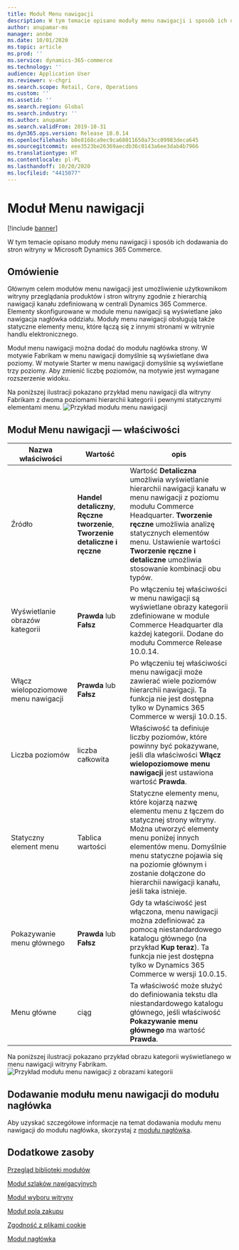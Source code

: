 ```yaml
---
title: Moduł Menu nawigacji
description: W tym temacie opisano moduły menu nawigacji i sposób ich dodawania do stron witryny w Microsoft Dynamics 365 Commerce.
author: anupamar-ms
manager: annbe
ms.date: 10/01/2020
ms.topic: article
ms.prod: ''
ms.service: dynamics-365-commerce
ms.technology: ''
audience: Application User
ms.reviewer: v-chgri
ms.search.scope: Retail, Core, Operations
ms.custom: ''
ms.assetid: ''
ms.search.region: Global
ms.search.industry: ''
ms.author: anupamar
ms.search.validFrom: 2019-10-31
ms.dyn365.ops.version: Release 10.0.14
ms.openlocfilehash: b0e8168ca9ec9ca68011650a73cc09983deca645
ms.sourcegitcommit: eee3523be26369aecdb36c0143a6ee3dab4b7966
ms.translationtype: HT
ms.contentlocale: pl-PL
ms.lasthandoff: 10/20/2020
ms.locfileid: "4415077"
---
```

# <a name="navigation-menu-module"></a>Moduł Menu nawigacji

[!include [banner](includes/banner.md)]

W tym temacie opisano moduły menu nawigacji i sposób ich dodawania do stron witryny w Microsoft Dynamics 365 Commerce.

## <a name="overview"></a>Omówienie

Głównym celem modułów menu nawigacji jest umożliwienie użytkownikom witryny przeglądania produktów i stron witryny zgodnie z hierarchią nawigacji kanału zdefiniowaną w centrali Dynamics 365 Commerce. Elementy skonfigurowane w module menu nawigacji są wyświetlane jako nawigacja nagłówka oddziału. Moduły menu nawigacji obsługują także statyczne elementy menu, które łączą się z innymi stronami w witrynie handlu elektronicznego.

Moduł menu nawigacji można dodać do modułu nagłówka strony. W motywie Fabrikam w menu nawigacji domyślnie są wyświetlane dwa poziomy. W motywie Starter w menu nawigacji domyślnie są wyświetlane trzy poziomy. Aby zmienić liczbę poziomów, na motywie jest wymagane rozszerzenie widoku.

Na poniższej ilustracji pokazano przykład menu nawigacji dla witryny Fabrikam z dwoma poziomami hierarchii kategorii i pewnymi statycznymi elementami menu.
![Przykład modułu menu nawigacji](./media/ecommerce-header.png)

## <a name="navigation-menu-module-properties"></a>Moduł Menu nawigacji — właściwości

| Nazwa właściwości             | Wartość                 | opis |
|---------------------------|-----------------------|-------------|
| Źródło                  | **Handel detaliczny**, **Ręczne tworzenie**, **Tworzenie detaliczne i ręczne** | Wartość **Detaliczna** umożliwia wyświetlanie hierarchii nawigacji kanału w menu nawigacji z poziomu modułu Commerce Headquarter. **Tworzenie ręczne** umożliwia analizę statycznych elementów menu. Ustawienie wartości **Tworzenie ręczne i detaliczne** umożliwia stosowanie kombinacji obu typów. |
| Wyświetlanie obrazów kategorii | **Prawda** lub **Fałsz**    | Po włączeniu tej właściwości w menu nawigacji są wyświetlane obrazy kategorii zdefiniowane w module Commerce Headquarter dla każdej kategorii. Dodane do modułu Commerce Release 10.0.14. |
| Włącz wielopoziomowe menu nawigacji | **Prawda** lub **Fałsz** | Po włączeniu tej właściwości menu nawigacji może zawierać wiele poziomów hierarchii nawigacji. Ta funkcja nie jest dostępna tylko w Dynamics 365 Commerce w wersji 10.0.15. |
| Liczba poziomów | liczba całkowita | Właściwość ta definiuje liczby poziomów, które powinny być pokazywane, jeśli dla właściwości **Włącz wielopoziomowe menu nawigacji** jest ustawiona wartość **Prawda**. |
| Statyczny element menu| Tablica wartości| Statyczne elementy menu, które kojarzą nazwę elementu menu z łączem do statycznej strony witryny. Można utworzyć elementy menu poniżej innych elementów menu. Domyślnie menu statyczne pojawia się na poziomie głównym i zostanie dołączone do hierarchii nawigacji kanału, jeśli taka istnieje. |
| Pokazywanie menu głównego | **Prawda** lub **Fałsz** | Gdy ta właściwość jest włączona, menu nawigacji można zdefiniować za pomocą niestandardowego katalogu głównego (na przykład **Kup teraz**). Ta funkcja nie jest dostępna tylko w Dynamics 365 Commerce w wersji 10.0.15. |
| Menu główne | ciąg | Ta właściwość może służyć do definiowania tekstu dla niestandardowego katalogu głównego, jeśli właściwość **Pokazywanie menu głównego** ma wartość **Prawda**. |

Na poniższej ilustracji pokazano przykład obrazu kategorii wyświetlanego w menu nawigacji witryny Fabrikam.
![Przykład modułu menu nawigacji z obrazami kategorii](./media/ecommerce-categoryimages.PNG)

## <a name="add-a-navigation-menu-module-to-a-header-module"></a>Dodawanie modułu menu nawigacji do modułu nagłówka

Aby uzyskać szczegółowe informacje na temat dodawania modułu menu nawigacji do modułu nagłówka, skorzystaj z [modułu nagłówka](author-header-module.md).

## <a name="additional-resources"></a>Dodatkowe zasoby

[Przegląd biblioteki modułów](starter-kit-overview.md)

[Moduł szlaków nawigacyjnych](add-breadcrumb.md)

[Moduł wyboru witryny](site-selector.md)

[Moduł pola zakupu](add-buy-box.md)

[Zgodność z plikami cookie](cookie-compliance.md)

[Moduł nagłówka](author-header-module.md)
